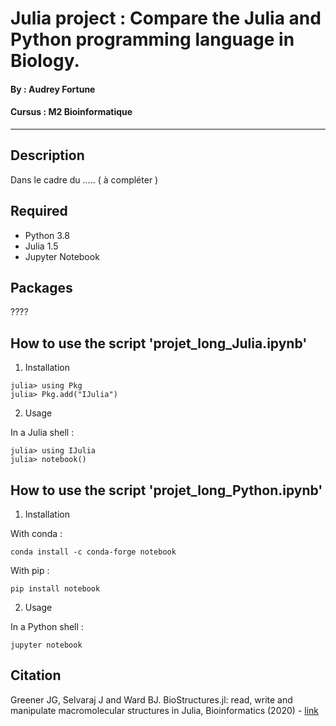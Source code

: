# Julia project : Compare the Julia and Python programming language in Biology.

#### By : Audrey Fortune
#### Cursus : M2 Bioinformatique
-----------------

## Description 
Dans le cadre du .....
( à compléter )

## Required
- Python 3.8
- Julia 1.5
- Jupyter Notebook

## Packages
????

## How to use the script 'projet_long_Julia.ipynb'
  1. Installation
  
 ```
julia> using Pkg
julia> Pkg.add("IJulia")
```
  2. Usage
  
In a Julia shell :
```
julia> using IJulia
julia> notebook()
```


## How to use the script 'projet_long_Python.ipynb'
  1. Installation
  
With conda :
```  
conda install -c conda-forge notebook
```
With pip :
```
pip install notebook
```

  2. Usage
  
In a Python shell :
```
jupyter notebook
```



## Citation

Greener JG, Selvaraj J and Ward BJ. BioStructures.jl: read, write and manipulate macromolecular structures in Julia, Bioinformatics (2020) - [link](https://academic.oup.com/bioinformatics/article/36/14/4206/5837108?guestAccessKey=aec90643-1d43-4521-9883-4a4a669187da)
